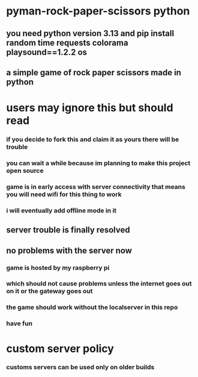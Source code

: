 # pyman-rock-paper-scissors python
## you need python version 3.13 and pip install random time requests colorama playsound==1.2.2 os
## a simple game of rock paper scissors made in python
# users may ignore this but should read
### if you decide to fork this and claim it as yours there will be trouble
### you can wait a while because im planning to make this project open source
### game is in early access with server connectivity that means you will need wifi for this thing to work
### i will eventually add offline mode in it 
## server trouble is finally resolved
## no problems with the server now
### game is hosted by my raspberry pi
### which should not cause problems unless the internet goes out on it or the gateway goes out
### the game should work without the localserver in this repo
### have fun
# custom server policy
### customs servers can be used only on older builds 

